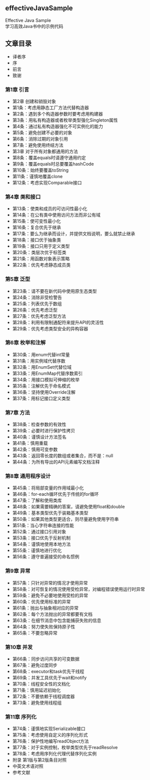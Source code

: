 ## effectiveJavaSample
Effective Java Sample  
学习高效Java书中的示例代码
## 文章目录
* 译者序
* 序
* 前言
* 致谢
### 第1章 引言
* 第2章 创建和销毁对象
* 第1条：考虑用静态工厂方法代替构造器
* 第2条：遇到多个构造器参数时要考虑用构建器
* 第3条：用私有构造器或者枚举类型强化Singleton属性
* 第4条：通过私有构造器强化不可实例化的能力
* 第5条：避免创建不必要的对象
* 第6条：消除过期的对象引用
* 第7条：避免使用终结方法
* 第3章 对于所有对象都通用的方法
* 第8条：覆盖equals时请遵守通用约定
* 第9条：覆盖equals时总要覆盖hashCode
* 第10条：始终要覆盖toString
* 第11条：谨慎地覆盖clone
* 第12条：考虑实现Comparable接口
### 第4章 类和接口
* 第13条：使类和成员的可访问性最小化
* 第14条：在公有类中使用访问方法而非公有域
* 第15条：使可变性最小化
* 第16条：复合优先于继承
* 第17条：要么为继承而设计，并提供文档说明，要么就禁止继承
* 第18条：接口优于抽象类
* 第19条：接口只用于定义类型
* 第20条：类层次优于标签类
* 第21条：用函数对象表示策略
* 第22条：优先考虑静态成员类
### 第5章 泛型
* 第23条：请不要在新代码中使用原生态类型
* 第24条：消除非受检警告
* 第25条：列表优先于数组
* 第26条：优先考虑泛型
* 第27条：优先考虑泛型方法
* 第28条：利用有限制通配符来提升API的灵活性
* 第29条：优先考虑类型安全的异构容器
### 第6章 枚举和注解
* 第30条：用enum代替int常量
* 第31条：用实例域代替序数
* 第32条：用EnumSet代替位域
* 第33条：用EnumMap代替序数索引
* 第34条：用接口模拟可伸缩的枚举
* 第35条：注解优先于命名模式
* 第36条：坚持使用Override注解
* 第37条：用标记接口定义类型
### 第7章 方法
* 第38条：检查参数的有效性
* 第39条：必要时进行保护性拷贝
* 第40条：谨慎设计方法签名
* 第41条：慎用重载
* 第42条：慎用可变参数
* 第43条：返回零长度的数组或者集合，而不是：null
* 第44条：为所有导出的API元素编写文档注释
### 第8章 通用程序设计
* 第45条：将局部变量的作用域最小化
* 第46条：for-each循环优先于传统的for循环
* 第47条：了解和使用类库
* 第48条：如果需要精确的答案，请避免使用float和double
* 第49条：基本类型优先于装箱基本类型
* 第50条：如果其他类型更适合，则尽量避免使用字符串
* 第51条：当心字符串连接的性能
* 第52条：通过接口引用对象
* 第53条：接口优先于反射机制
* 第54条：谨慎地使用本地方法
* 第55条：谨慎地进行优化
* 第56条：遵守普遍接受的命名惯例
### 第9章 异常
* 第57条：只针对异常的情况才使用异常
* 第58条：对可恢复的情况使用受检异常，对编程错误使用运行时异常
* 第59条：避免不必要地使用受检的异常
* 第60条：优先使用标准的异常
* 第61条：抛出与抽象相对应的异常
* 第62条：每个方法抛出的异常都要有文档
* 第63条：在细节消息中包含能捕获失败的信息
* 第64条：努力使失败保持原子性
* 第65条：不要忽略异常
### 第10章 并发
* 第66条：同步访问共享的可变数据
* 第67条：避免过度同步
* 第68条：executor和task优先干线程
* 第69条：并发工具优先于wait和notify
* 第70条：线程安全性的文档化
* 第71条：慎用延迟初始化
* 第72条：不要依赖于线程调度器
* 第73条：避免使用线程组
### 第11章 序列化
* 第74条：谨慎地实现Serializable接口
* 第75条：考虑使用自定义的序列化形式
* 第76条：保护性地编写readObject方法
* 第77条：对于实例控制，枚举类型优先于readResolve
* 第78条：考虑用序列化代理代替序列化实例
* 附录 第1版与第2版条目对照
* 中英文术语对照
* 参考文献